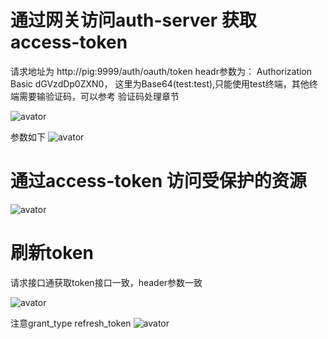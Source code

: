 # 通过网关访问auth-server 获取access-token
请求地址为 http://pig:9999/auth/oauth/token
headr参数为： Authorization Basic dGVzdDp0ZXN0， 这里为Base64(test:test),只能使用test终端，其他终端需要输验证码，可以参考 验证码处理章节 

![avator](http://pic.pig4cloud.com/20190220193045_WO4FXU_Screenshot.jpeg)


参数如下 
![avator](http://pic.pig4cloud.com/20190220193128_xICRpK_Screenshot.jpeg)

# 通过access-token 访问受保护的资源

![avator](http://pic.pig4cloud.com/20190220193607_82J9x6_Screenshot.jpeg)
# 刷新token
请求接口通获取token接口一致，header参数一致 

![avator](http://pic.pig4cloud.com/20190220193837_cgrdQp_Screenshot.jpeg)

注意grant_type refresh_token 
![avator](http://pic.pig4cloud.com/20190220193926_VU9Xag_Screenshot.jpeg)